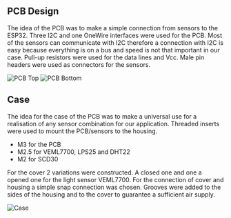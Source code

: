 ## PCB Design

The idea of the PCB was to make a simple connection from sensors to the ESP32. Three I2C and one OneWire interfaces were used for the PCB. Most of the sensors can communicate with I2C therefore  a connection with I2C is easy because everything is on a bus and speed is not that important in our case. Pull-up resistors were used for the data lines and Vcc. Male pin headers were used as connectors for the sensors.

![PCB Top](assets/ESP32_PCB.png)
![PCB Bottom](assets/back_ESP32_PCB.png)

## Case

The idea for the case of the PCB was to make a universal use for a realisation of any sensor combination for our application. Threaded inserts were used to mount the PCB/sensors to the housing. 

- M3 for the PCB
- M2.5 for VEML7700, LPS25 and DHT22
- M2 for SCD30

For the cover 2 variations were constructed. A closed one and one a opened one for the light sensor VEML7700. For the connection of cover and housing a simple snap connection was chosen. Grooves were added to the sides of the housing and to the cover to guarantee a sufficient air supply.

![Case](assets/case.png)

